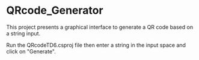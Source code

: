 # QRcode_Generator
This project presents a graphical interface to generate a QR code based on a string input.

Run the QRcodeTD6.csproj file then enter a string in the input space and click on "Generate".
